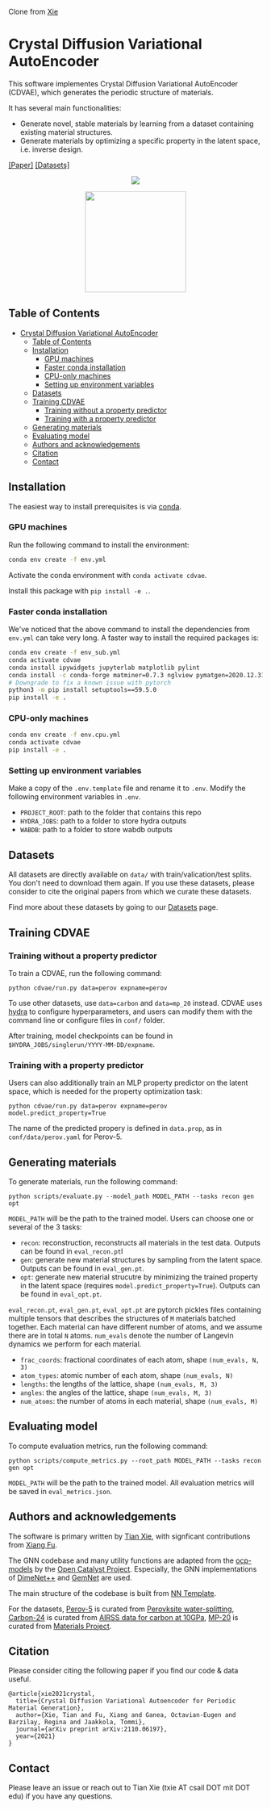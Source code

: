 Clone from [Xie](https://github.com/txie-93/cdvae)

# Crystal Diffusion Variational AutoEncoder

This software implementes Crystal Diffusion Variational AutoEncoder (CDVAE), which generates the periodic structure of materials.

It has several main functionalities:

- Generate novel, stable materials by learning from a dataset containing existing material structures.
- Generate materials by optimizing a specific property in the latent space, i.e. inverse design.

[[Paper]](https://arxiv.org/abs/2110.06197) [[Datasets]](data/)

<p align="center">
  <img src="assets/illustrative.png" /> 
</p>

<p align="center">
  <img src="assets/Tm4Ni4As4.gif" width="200">
</p>


## Table of Contents

- [Crystal Diffusion Variational AutoEncoder](#crystal-diffusion-variational-autoencoder)
  - [Table of Contents](#table-of-contents)
  - [Installation](#installation)
    - [GPU machines](#gpu-machines)
    - [Faster conda installation](#faster-conda-installation)
    - [CPU-only machines](#cpu-only-machines)
    - [Setting up environment variables](#setting-up-environment-variables)
  - [Datasets](#datasets)
  - [Training CDVAE](#training-cdvae)
    - [Training without a property predictor](#training-without-a-property-predictor)
    - [Training with a property predictor](#training-with-a-property-predictor)
  - [Generating materials](#generating-materials)
  - [Evaluating model](#evaluating-model)
  - [Authors and acknowledgements](#authors-and-acknowledgements)
  - [Citation](#citation)
  - [Contact](#contact)

## Installation

The easiest way to install prerequisites is via [conda](https://conda.io/docs/index.html).

### GPU machines

Run the following command to install the environment:
```bash
conda env create -f env.yml
```
Activate the conda environment with `conda activate cdvae`.

Install this package with `pip install -e .`.

### Faster conda installation

We've noticed that the above command to install the dependencies from `env.yml` can take very long. A faster way to install the required packages is:
```bash
conda env create -f env_sub.yml
conda activate cdvae
conda install ipywidgets jupyterlab matplotlib pylint
conda install -c conda-forge matminer=0.7.3 nglview pymatgen=2020.12.31
# Downgrade to fix a known issue with pytorch
python3 -m pip install setuptools==59.5.0
pip install -e .
```

### CPU-only machines

```bash
conda env create -f env.cpu.yml
conda activate cdvae
pip install -e .
```

### Setting up environment variables

Make a copy of the `.env.template` file and rename it to `.env`. Modify the following environment variables in `.env`.

- `PROJECT_ROOT`: path to the folder that contains this repo
- `HYDRA_JOBS`: path to a folder to store hydra outputs
- `WABDB`: path to a folder to store wabdb outputs

## Datasets

All datasets are directly available on `data/` with train/valication/test splits. You don't need to download them again. If you use these datasets, please consider to cite the original papers from which we curate these datasets.

Find more about these datasets by going to our [Datasets](data/) page.

## Training CDVAE

### Training without a property predictor

To train a CDVAE, run the following command:

```
python cdvae/run.py data=perov expname=perov
```

To use other datasets, use `data=carbon` and `data=mp_20` instead. CDVAE uses [hydra](https://hydra.cc) to configure hyperparameters, and users can modify them with the command line or configure files in `conf/` folder.

After training, model checkpoints can be found in `$HYDRA_JOBS/singlerun/YYYY-MM-DD/expname`.

### Training with a property predictor

Users can also additionally train an MLP property predictor on the latent space, which is needed for the property optimization task:

```
python cdvae/run.py data=perov expname=perov model.predict_property=True
```

The name of the predicted propery is defined in `data.prop`, as in `conf/data/perov.yaml` for Perov-5.

## Generating materials

To generate materials, run the following command:

```
python scripts/evaluate.py --model_path MODEL_PATH --tasks recon gen opt
```

`MODEL_PATH` will be the path to the trained model. Users can choose one or several of the 3 tasks:

- `recon`: reconstruction, reconstructs all materials in the test data. Outputs can be found in `eval_recon.pt`l
- `gen`: generate new material structures by sampling from the latent space. Outputs can be found in `eval_gen.pt`.
- `opt`: generate new material strucutre by minimizing the trained property in the latent space (requires `model.predict_property=True`). Outputs can be found in `eval_opt.pt`.

`eval_recon.pt`, `eval_gen.pt`, `eval_opt.pt` are pytorch pickles files containing multiple tensors that describes the structures of `M` materials batched together. Each material can have different number of atoms, and we assume there are in total `N` atoms. `num_evals` denote the number of Langevin dynamics we perform for each material.

- `frac_coords`: fractional coordinates of each atom, shape `(num_evals, N, 3)`
- `atom_types`: atomic number of each atom, shape `(num_evals, N)`
- `lengths`: the lengths of the lattice, shape `(num_evals, M, 3)`
- `angles`: the angles of the lattice, shape `(num_evals, M, 3)`
- `num_atoms`: the number of atoms in each material, shape `(num_evals, M)`

## Evaluating model

To compute evaluation metrics, run the following command:

```
python scripts/compute_metrics.py --root_path MODEL_PATH --tasks recon gen opt
```

`MODEL_PATH` will be the path to the trained model. All evaluation metrics will be saved in `eval_metrics.json`.

## Authors and acknowledgements

The software is primary written by [Tian Xie](www.txie.me), with signficant contributions from [Xiang Fu](https://xiangfu.co/).

The GNN codebase and many utility functions are adapted from the [ocp-models](https://github.com/Open-Catalyst-Project/ocp) by the [Open Catalyst Project](https://opencatalystproject.org/). Especially, the GNN implementations of [DimeNet++](https://arxiv.org/abs/2011.14115) and [GemNet](https://arxiv.org/abs/2106.08903) are used.

The main structure of the codebase is built from [NN Template](https://github.com/lucmos/nn-template).

For the datasets, [Perov-5](data/perov_5) is curated from [Perovksite water-splitting](https://cmr.fysik.dtu.dk/cubic_perovskites/cubic_perovskites.html), [Carbon-24](data/carbon_24) is curated from [AIRSS data for carbon at 10GPa](https://archive.materialscloud.org/record/2020.0026/v1), [MP-20](data/mp_20) is curated from [Materials Project](https://materialsproject.org).

## Citation

Please consider citing the following paper if you find our code & data useful.

```
@article{xie2021crystal,
  title={Crystal Diffusion Variational Autoencoder for Periodic Material Generation},
  author={Xie, Tian and Fu, Xiang and Ganea, Octavian-Eugen and Barzilay, Regina and Jaakkola, Tommi},
  journal={arXiv preprint arXiv:2110.06197},
  year={2021}
}
```

## Contact

Please leave an issue or reach out to Tian Xie (txie AT csail DOT mit DOT edu) if you have any questions.
